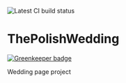 ![Latest CI build status](https://travis-ci.org/SlimDogs/the-polish-wedding.svg?branch=master "Latest CI build status")

# ThePolishWedding

[![Greenkeeper badge](https://badges.greenkeeper.io/SlimDogs/the-polish-wedding.svg)](https://greenkeeper.io/)

Wedding page project
